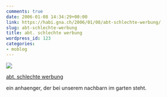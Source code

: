 ```yaml
---
comments: true
date: 2006-01-08 14:34:29+00:00
link: https://habi.gna.ch/2006/01/08/abt-schlechte-werbung/
slug: abt-schlechte-werbung
title: abt. schlechte werbung
wordpress_id: 123
categories:
- moblog
---
```



 [![](https://static.flickr.com/42/83851352_6b7c256fee_m.jpg)](https://www.flickr.com/photos/habi/83851352/)
   

 
  [abt. schlechte werbung](https://www.flickr.com/photos/habi/83851352/)
    

 



ein anhaenger, der bei unserem nachbarn im garten steht.
  

